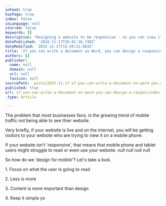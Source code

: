```yaml
---
inFeed: true
hasPage: true
inNav: false
inLanguage: null
starred: false
keywords: []
description: "Designing a website to be responsive - so you can view it on phones, tablets, screens and laptops - doesn't have to be scary, tough or challenging.  "
datePublished: '2015-11-17T16:01:36.730Z'
dateModified: '2015-11-17T15:59:21.883Z'
title: 'If you can write a document on Word, you can design a responsive website'
authors: []
publisher:
  name: null
  domain: null
  url: null
  favicon: null
sourcePath: _posts/2015-11-17-if-you-can-write-a-document-on-word-you-can-design-a-respon.md
published: true
url: if-you-can-write-a-document-on-word-you-can-design-a-respon/index.html
_type: Article

---
```

The problem that most businesses face, is the growing trend of mobile traffic not being able to see thier website.

Very briefly, if your website is live and on the internet, you will be getting visitors to your website who are trying to view it on a mobile phone.

If your website isn't 'responsive', that means that mobile phone and tablet users might struggle to read or even use your website.
null
null
null
null

So how do we 'design for mobile'?  Let's take a look.

1\. Focus on what the user is going to read

2\. Less is more

3\. Content is more important than design

4\. Keep it simple yo